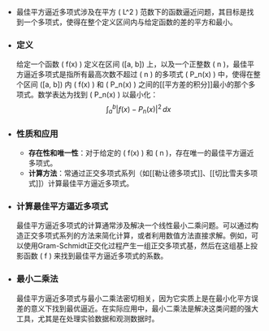 - 最佳平方逼近多项式涉及在平方 \( L^2 \) 范数下的函数逼近问题，其目标是找到一个多项式，使得在整个定义区间内与给定函数的差的平方和最小。
- ### 定义
  给定一个函数 \( f(x) \) 定义在区间 \([a, b]\) 上，以及一个正整数 \( n \)，最佳平方逼近多项式是指所有最高次数不超过 \( n \) 的多项式 \( P_n(x) \) 中，使得在整个区间 \([a, b]\) 内 \( f(x) \) 和 \( P_n(x) \) 之间的[[平方差的积分]]最小的那个多项式。数学表达为找到 \( P_n(x) \) 以最小化：
  $$ \int_a^b |f(x) - P_n(x)|^2 \, dx $$
- ### 性质和应用
	- **存在性和唯一性**：对于给定的 \( f(x) \) 和 \( n \)，存在唯一的最佳平方逼近多项式。
	- **计算方法**：常通过正交多项式系列（如[[勒让德多项式]]、[[切比雪夫多项式]]）计算最佳平方逼近多项式。
- ### 计算最佳平方逼近多项式
  最佳平方逼近多项式的计算通常涉及解决一个线性最小二乘问题。可以通过构造正交多项式系列的方法来简化计算，或者利用数值方法直接求解。例如，可以使用Gram-Schmidt正交化过程产生一组正交多项式基，然后在这组基上投影函数 \( f \) 来找到最佳平方逼近多项式的系数。
- ### 最小二乘法
  最佳平方逼近多项式与最小二乘法密切相关，因为它实质上是在最小化平方误差的意义下找到最优逼近。在实际应用中，最小二乘法是解决这类问题的强大工具，尤其是在处理实验数据和观测数据时。